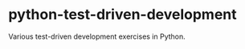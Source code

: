 python-test-driven-development
==============================

Various test-driven development exercises in Python.
